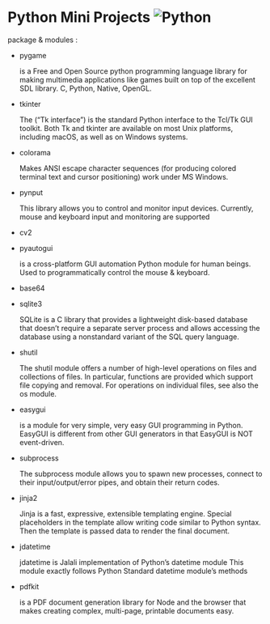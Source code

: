 # Python Mini Projects ![Python](https://img.shields.io/badge/python-3670A0?style=for-the-badge&logo=python&logoColor=ffdd54) 
package & modules : 
- pygame
  <p>is a Free and Open Source python programming language library for making multimedia applications like games built on top of the excellent SDL library. C,        Python, Native, OpenGL.</p>
- tkinter
  <p>The (“Tk interface”) is the standard Python interface to the Tcl/Tk GUI toolkit. Both Tk and tkinter are available on most Unix platforms, including macOS, as well   as on Windows systems.</p>
- colorama
  <p>Makes ANSI escape character sequences (for producing colored terminal text and cursor positioning) work under MS Windows.</p>
- pynput
  <p>This library allows you to control and monitor input devices. Currently, mouse and keyboard input and monitoring are supported</p>
- cv2
    <p></p>
- pyautogui
  <p>is a cross-platform GUI automation Python module for human beings. Used to programmatically control the mouse & keyboard.</p>
- base64
    
- sqlite3
  <p>SQLite is a C library that provides a lightweight disk-based database that doesn’t require a separate server process and allows accessing the database using a nonstandard variant of the SQL query language.</p>
  
- shutil
  <p>The shutil module offers a number of high-level operations on files and collections of files. In particular, functions are provided which support file copying and removal. For operations on individual files, see also the os module.</p>
- easygui
  <p>is a module for very simple, very easy GUI programming in Python. EasyGUI is different from other GUI generators in that EasyGUI is NOT event-driven.</p>

- subprocess
  <p>The subprocess module allows you to spawn new processes, connect to their input/output/error pipes, and obtain their return codes.</p>
- jinja2
  <p>Jinja is a fast, expressive, extensible templating engine. Special placeholders in the template allow writing code similar to Python syntax. Then the template is passed data to render the final document.</p>
- jdatetime
  <p>jdatetime is Jalali implementation of Python’s datetime module This module exactly follows Python Standard datetime module’s methods</p>
- pdfkit
  <p>is a PDF document generation library for Node and the browser that makes creating complex, multi-page, printable documents easy.</p>
